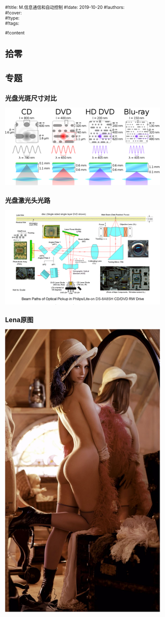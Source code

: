 #!title:    M.信息通信和自动控制
#!date:     2019-10-20
#!authors:  
#!cover:    
#!type:     
#!tags:     

#!content

# 拾零

# 专题

## 光盘光斑尺寸对比

![ ](./image/assets/M/光盘光斑尺寸对比-Wiki.png)

## 光盘激光头光路

![ ](./image/assets/M/激光头光路图.png)

## Lena原图

![ ](./image/assets/M/Lena原图.jpg)

